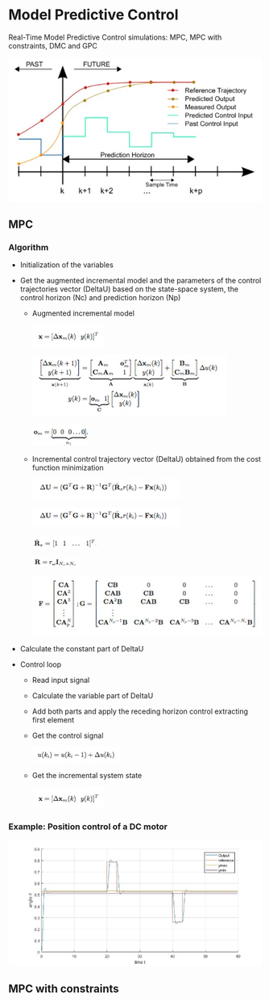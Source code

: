 # Model Predictive Control
Real-Time Model Predictive Control simulations: MPC, MPC with constraints, DMC and GPC


![](img/mpc.jpg)


## MPC
### Algorithm

* Initialization of the variables
* Get the augmented incremental model and the parameters of the control trajectories vector (DeltaU) based on the state-space system, the control horizon (Nc) and prediction horizon (Np) 
  * Augmented incremental model
  
	![](img/states_vector.jpg)
	
	![](img/ss_model.jpg)
	
	![](img/om.jpg)

  * Incremental control trajectory vector (DeltaU) obtained from the cost function minimization
  
  	![](img/DeltaU.jpg)
	
	![](img/DeltaU.png)
	
	![](img/Rs.jpg) 
	
	![](img/R.jpg)
	
	![](img/F_G.jpg)
	
* Calculate the constant part of DeltaU

* Control loop

	* Read input signal 
	* Calculate the variable part of DeltaU
	* Add both parts and apply the receding horizon control extracting first element
	* Get the control signal
	
		![](img/uk.jpg)
		
	* Get the incremental system state
	
		![](img/states_vector.jpg)
		
### Example: Position control of a DC motor

![](img/DCmotor_MPC.jpg)

## MPC with constraints
